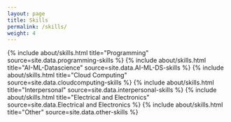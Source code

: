 ```yaml
---
layout: page
title: Skills
permalink: /skills/
weight: 4
---
```


<div class="row">
{% include about/skills.html title="Programming" source=site.data.programming-skills %}
{% include about/skills.html title="AI-ML-Datascience" source=site.data.AI-ML-DS-skills %}
{% include about/skills.html title="Cloud Computing" source=site.data.cloudcomputing-skills %}
{% include about/skills.html title="Interpersonal" source=site.data.interpersonal-skills %}
{% include about/skills.html title="Electrical and Electronics" source=site.data.Electrical and Electronics %}
{% include about/skills.html title="Other" source=site.data.other-skills %}
</div>
